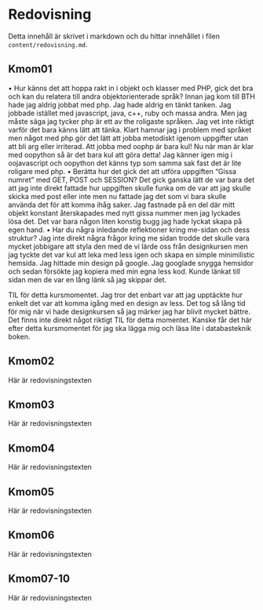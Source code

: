 ---
---
Redovisning
=========================

Detta innehåll är skrivet i markdown och du hittar innehållet i filen `content/redovisning.md`.



Kmom01
-------------------------

•	Hur känns det att hoppa rakt in i objekt och klasser med PHP, gick det bra och kan du relatera till andra objektorienterade språk?
Innan jag kom till BTH hade jag aldrig jobbat med php. Jag hade aldrig en tänkt tanken. Jag jobbade istället med javascript, java, c++, ruby och massa andra. Men jag måste säga jag tycker php är ett av the roligaste språken. Jag vet inte riktigt varför det bara känns lätt att tänka. Klart hamnar jag i problem med språket men något med php gör det lätt att jobba metodiskt igenom uppgifter utan att bli arg eller irriterad. Att jobba med oophp är bara kul! Nu när man är klar med oopython så är det bara kul att göra detta!
Jag känner igen mig i oojavascript och oopython det känns typ som samma sak fast det är lite roligare med php.
•	Berätta hur det gick det att utföra uppgiften “Gissa numret” med GET, POST och SESSION?
Det gick ganska lätt de var bara det att jag inte direkt fattade hur uppgiften skulle funka om de var att jag skulle skicka med post eller inte men nu fattade jag det som vi bara skulle använda det för att komma ihåg saker. Jag fastnade på en del där mitt objekt konstant återskapades med nytt gissa nummer men jag lyckades lösa det. Det var bara någon liten konstig bugg jag hade lyckat skapa på egen hand.
•	Har du några inledande reflektioner kring me-sidan och dess struktur?
Jag inte direkt några frågor kring me sidan trodde det skulle vara mycket jobbigare att styla den med de vi lärde oss från designkursen men jag tyckte det var kul att leka med less igen och skapa en simple minimilistic hemsida. Jag hittade min design på google. Jag googlade snygga hemsidor och sedan försökte jag kopiera med min egna less kod. Kunde länkat till sidan men de var en lång länk så jag skippar det.

TIL för detta kursmomentet.
Jag tror det enbart var att jag upptäckte hur enkelt det var att komma igång med en design av less. Det tog så lång tid för mig när vi hade designkursen så jag märker jag har blivit mycket bättre.
Det finns inte direkt något riktigt TIL för detta momentet. Kanske får det här efter detta kursmomentet för jag ska lägga mig och läsa lite i databasteknik boken.


Kmom02
-------------------------

Här är redovisningstexten



Kmom03
-------------------------

Här är redovisningstexten



Kmom04
-------------------------

Här är redovisningstexten



Kmom05
-------------------------

Här är redovisningstexten



Kmom06
-------------------------

Här är redovisningstexten



Kmom07-10
-------------------------

Här är redovisningstexten
